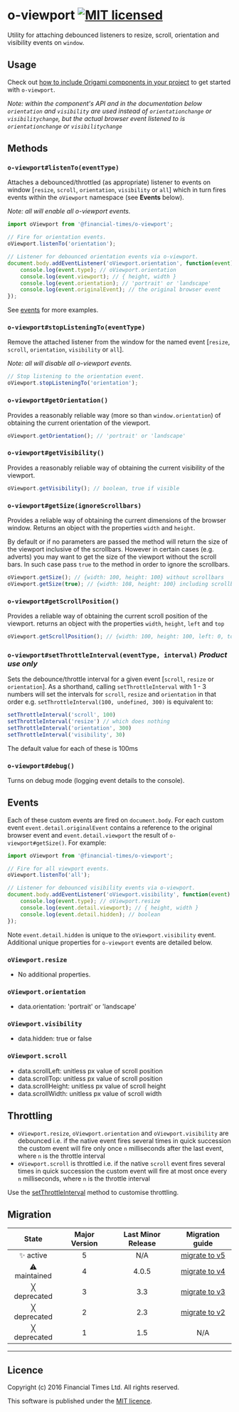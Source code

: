 # o-viewport [![MIT licensed](https://img.shields.io/badge/license-MIT-blue.svg)](#licence)

Utility for attaching debounced listeners to resize, scroll, orientation and visibility events on `window`.

## Usage

Check out [how to include Origami components in your project](https://origami.ft.com/docs/components/#including-origami-components-in-your-project) to get started with `o-viewport`.

_Note: within the component's API and in the documentation below `orientation` and `visibility` are used instead of `orientationchange` or `visibilitychange`, but the actual browser event listened to is `orientationchange` or `visibilitychange`_

## Methods

### `o-viewport#listenTo(eventType)`
Attaches a debounced/throttled (as appropriate) listener to events on window \[`resize`, `scroll`, `orientation`, `visibility` or `all`\] which in turn fires events within the `oViewport` namespace (see **Events** below).

_Note: all will enable all o-viewport events._

```js
import oViewport from '@financial-times/o-viewport';

// Fire for orientation events.
oViewport.listenTo('orientation');

// Listener for debounced orientation events via o-viewport.
document.body.addEventListener('oViewport.orientation', function(event) {
	console.log(event.type); // oViewport.orientation
	console.log(event.viewport); // { height, width }
	console.log(event.orientation); // 'portrait' or 'landscape'
	console.log(event.originalEvent); // the original browser event
});
```

See [events](#events) for more examples.

### `o-viewport#stopListeningTo(eventType)`
Remove the attached listener from the window for the named event \[`resize`, `scroll`, `orientation`, `visibility` or `all`\].

_Note: all will disable all o-viewport events._

```js
// Stop listening to the orientation event.
oViewport.stopListeningTo('orientation');
```

### `o-viewport#getOrientation()`
Provides a reasonably reliable way (more so than `window.orientation`) of obtaining the current orientation of the viewport.

```js
oViewport.getOrientation(); // 'portrait' or 'landscape'
```

### `o-viewport#getVisibility()`
Provides a reasonably reliable way of obtaining the current visibility of the viewport.

```js
oViewport.getVisibility(); // boolean, true if visible
```

### `o-viewport#getSize(ignoreScrollbars)`
Provides a reliable way of obtaining the current dimensions of the browser window. Returns an object with the properties `width` and `height`.

By default or if no parameters are passed the method will return the size of the viewport inclusive of the scrollbars. However in certain cases (e.g. adverts) you may want to get the size of the viewport without the scroll bars. In such case pass `true` to the method in order to ignore the scrollbars.

```js
oViewport.getSize(); // {width: 100, height: 100} without scrollbars
oViewport.getSize(true); // {width: 108, height: 100} including scrollbar width
```

### `o-viewport#getScrollPosition()`
Provides a reliable way of obtaining the current scroll position of the viewport. returns an object with the properties `width`, `height`, `left` and `top`

```js
oViewport.getScrollPosition(); // {width: 100, height: 100, left: 0, top: 10}
```

### `o-viewport#setThrottleInterval(eventType, interval)` _Product use only_
Sets the debounce/throttle interval for a given event \[`scroll`, `resize` or `orientation`\].
As a shorthand, calling `setThrottleInterval` with 1 - 3 numbers will set the intervals for `scroll`, `resize` and `orientation` in that order e.g. `setThrottleInterval(100, undefined, 300)` is equivalent to:

```js
setThrottleInterval('scroll', 100)
setThrottleInterval('resize') // which does nothing
setThrottleInterval('orientation', 300)
setThrottleInterval('visibility', 30)
```

The default value for each of these is 100ms

### `o-viewport#debug()`
Turns on debug mode (logging event details to the console).

## Events
Each of these custom events are fired on `document.body`. For each custom event `event.detail.originalEvent` contains a reference to the original browser event and `event.detail.viewport` the result of `o-viewport#getSize()`. For example:

```js
import oViewport from '@financial-times/o-viewport';

// Fire for all viewport events.
oViewport.listenTo('all');

// Listener for debounced visibility events via o-viewport.
document.body.addEventListener('oViewport.visibility', function(event) {
	console.log(event.type); // oViewport.resize
	console.log(event.detail.viewport); // { height, width }
	console.log(event.detail.hidden); // boolean
});
```

Note `event.detail.hidden` is unique to the `oViewport.visibility` event. Additional unique properties for `o-viewport` events are detailed below.

### `oViewport.resize`

-   No additional properties.

### `oViewport.orientation`

-   data.orientation: 'portrait' or 'landscape'

### `oViewport.visibility`

-   data.hidden: true or false

### `oViewport.scroll`

-   data.scrollLeft: unitless px value of scroll position
-   data.scrollTop: unitless px value of scroll position
-   data.scrollHeight: unitless px value of scroll height
-   data.scrollWidth: unitless px value of scroll width

## Throttling

-   `oViewport.resize`, `oViewport.orientation` and  `oViewport.visibility` are debounced i.e. if the native event fires several times in quick succession the custom event will fire only once `n` milliseconds after the last event, where `n` is the throttle interval
-   `oViewport.scroll` is throttled i.e. if the native `scroll` event fires several times in quick succession the custom event will fire at most once every `n` milliseconds, where `n` is the throttle interval

Use the [setThrottleInterval](#o-viewportsetthrottleintervaleventtype-interval-product-use-only) method to customise throttling.

## Migration

State | Major Version | Last Minor Release | Migration guide |
:---: | :---: | :---: | :---:
✨ active | 5 | N/A | [migrate to v5](MIGRATION.md#migrating-from-v4-to-v5) |
⚠ maintained | 4 | 4.0.5 | [migrate to v4](MIGRATION.md#migrating-from-v3-to-v4) |
╳ deprecated | 3 | 3.3 | [migrate to v3](MIGRATION.md#migrating-from-v2-to-v3) |
╳ deprecated | 2 | 2.3 | [migrate to v2](MIGRATION.md#migrating-from-v1-to-v2) |
╳ deprecated | 1 | 1.5 | N/A |

***

## Licence

Copyright (c) 2016 Financial Times Ltd. All rights reserved.

This software is published under the [MIT licence](http://opensource.org/licenses/MIT).
